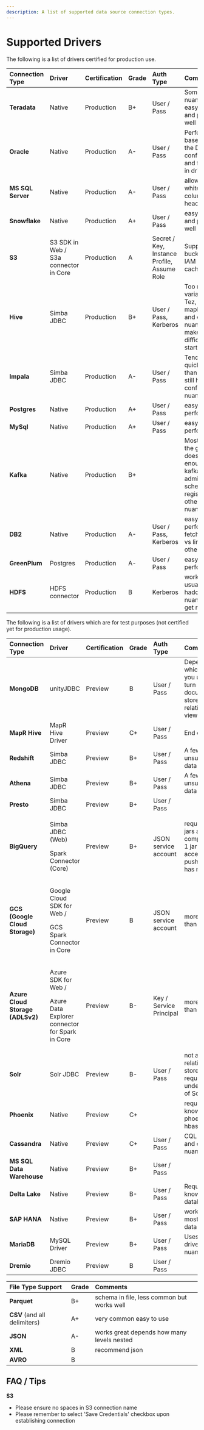 ```yaml
---
description: A list of supported data source connection types.
---
```


# Supported Drivers

The following is a list of drivers certified for production use.

| Connection Type | Driver | Certification | Grade | Auth Type | Comments |
| :--- | :--- | :--- | :--- | :--- | :--- |
| **Teradata** | Native | Production | B+ | User / Pass | Some sql nuances, fairly easy to use and performs well |
| **Oracle** | Native | Production | A- | User / Pass | Performance based on how the DB is configured and fetch size in driver. |
| **MS SQL Server** | Native | Production | A- | User / Pass | allows whitespace in column headers |
| **Snowflake** | Native | Production | A+ | User / Pass | easy to use and performs well |
| **S3** | S3 SDK in Web / S3a connector in Core | Production | A | Secret / Key, Instance Profile, Assume Role | Supports bucket keys, IAM roles and caching |
| **Hive** | Simba JDBC | Production | B+ | User / Pass, Kerberos | Too many variations of Tez, mapReduce and other nuances that make it difficult to get started. |
| **Impala** | Simba JDBC | Production | A- | User / Pass | Tends to be a quicker start than Hive but still has many config nuances |
| **Postgres** | Native | Production | A+ | User / Pass | easy to use performs well |
| **MySql** | Native | Production | A+ | User / Pass | easy to use performs well |
| **Kafka** | Native | Production | B+ |  | Most cases the group doesn't know enough about kafka administration, schema registry and other nuances. |
| **DB2** | Native | Production | A- | User / Pass, Kerberos | easy to use performs well, fetch syntax vs limit and other nuances |
| **GreenPlum** | Postgres | Production | A- | User / Pass | easy to use performs well |
| **HDFS** | HDFS connector | Production | B | Kerberos | works well but usually a few hadoop spark nuances to get right |

The following is a list of drivers which are for test purposes \(not certified yet for production usage\).

<table>
  <thead>
    <tr>
      <th style="text-align:left">Connection Type</th>
      <th style="text-align:left">Driver</th>
      <th style="text-align:left">Certification</th>
      <th style="text-align:left">Grade</th>
      <th style="text-align:left">Auth Type</th>
      <th style="text-align:left">Comments</th>
    </tr>
  </thead>
  <tbody>
    <tr>
      <td style="text-align:left"><b>MongoDB</b>
      </td>
      <td style="text-align:left">unityJDBC</td>
      <td style="text-align:left">Preview</td>
      <td style="text-align:left">B</td>
      <td style="text-align:left">User / Pass</td>
      <td style="text-align:left">Depends which driver you use to turn a document store into a relational
        view.</td>
    </tr>
    <tr>
      <td style="text-align:left"><b>MapR Hive</b>
      </td>
      <td style="text-align:left">MapR Hive Driver</td>
      <td style="text-align:left">Preview</td>
      <td style="text-align:left">C+</td>
      <td style="text-align:left">User / Pass</td>
      <td style="text-align:left">End of Life</td>
    </tr>
    <tr>
      <td style="text-align:left"><b>Redshift</b>
      </td>
      <td style="text-align:left">Simba JDBC</td>
      <td style="text-align:left">Preview</td>
      <td style="text-align:left">B+</td>
      <td style="text-align:left">User / Pass</td>
      <td style="text-align:left">A few unsupported data types</td>
    </tr>
    <tr>
      <td style="text-align:left"><b>Athena</b>
      </td>
      <td style="text-align:left">Simba JDBC</td>
      <td style="text-align:left">Preview</td>
      <td style="text-align:left">B+</td>
      <td style="text-align:left">User / Pass</td>
      <td style="text-align:left">A few unsupported data types</td>
    </tr>
    <tr>
      <td style="text-align:left"><b>Presto</b>
      </td>
      <td style="text-align:left">Simba JDBC</td>
      <td style="text-align:left">Preview</td>
      <td style="text-align:left">B+</td>
      <td style="text-align:left">User / Pass</td>
      <td style="text-align:left"></td>
    </tr>
    <tr>
      <td style="text-align:left"><b>BigQuery</b>
      </td>
      <td style="text-align:left">
        <p>Simba JDBC (Web)</p>
        <p>Spark Connector (Core)</p>
      </td>
      <td style="text-align:left">Preview</td>
      <td style="text-align:left">B+</td>
      <td style="text-align:left">JSON service account</td>
      <td style="text-align:left">requires 20 jars as compared to 1 jar and accepts pushdown but has nuances</td>
    </tr>
    <tr>
      <td style="text-align:left"><b>GCS (Google Cloud Storage)</b>
      </td>
      <td style="text-align:left">
        <p>Google Cloud SDK for Web /</p>
        <p>GCS Spark Connector in Core</p>
      </td>
      <td style="text-align:left">Preview</td>
      <td style="text-align:left">B</td>
      <td style="text-align:left">JSON service account</td>
      <td style="text-align:left">more config than usual</td>
    </tr>
    <tr>
      <td style="text-align:left"><b>Azure Cloud Storage (ADLSv2)</b>
      </td>
      <td style="text-align:left">
        <p>Azure SDK for Web /</p>
        <p>Azure Data Explorer connector for Spark in Core</p>
      </td>
      <td style="text-align:left">Preview</td>
      <td style="text-align:left">B-</td>
      <td style="text-align:left">Key / Service Principal</td>
      <td style="text-align:left">more config than avg</td>
    </tr>
    <tr>
      <td style="text-align:left"><b>Solr</b>
      </td>
      <td style="text-align:left">Solr JDBC</td>
      <td style="text-align:left">Preview</td>
      <td style="text-align:left">B-</td>
      <td style="text-align:left">User / Pass</td>
      <td style="text-align:left">not a relational store so requires some understanding of Solr</td>
    </tr>
    <tr>
      <td style="text-align:left"><b>Phoenix</b>
      </td>
      <td style="text-align:left">Native</td>
      <td style="text-align:left">Preview</td>
      <td style="text-align:left">C+</td>
      <td style="text-align:left"></td>
      <td style="text-align:left">requires knowledge of phoenix and hbase</td>
    </tr>
    <tr>
      <td style="text-align:left"><b>Cassandra</b>
      </td>
      <td style="text-align:left">Native</td>
      <td style="text-align:left">Preview</td>
      <td style="text-align:left">C+</td>
      <td style="text-align:left">User / Pass</td>
      <td style="text-align:left">CQL vs SQL and other nuances</td>
    </tr>
    <tr>
      <td style="text-align:left"><b>MS SQL Data Warehouse</b>
      </td>
      <td style="text-align:left">Native</td>
      <td style="text-align:left">Preview</td>
      <td style="text-align:left">B+</td>
      <td style="text-align:left">User / Pass</td>
      <td style="text-align:left"></td>
    </tr>
    <tr>
      <td style="text-align:left"><b>Delta Lake</b>
      </td>
      <td style="text-align:left">Native</td>
      <td style="text-align:left">Preview</td>
      <td style="text-align:left">B-</td>
      <td style="text-align:left">User / Pass</td>
      <td style="text-align:left">Requires knowledge of databricks</td>
    </tr>
    <tr>
      <td style="text-align:left"><b>SAP HANA</b>
      </td>
      <td style="text-align:left">Native</td>
      <td style="text-align:left">Preview</td>
      <td style="text-align:left">B+</td>
      <td style="text-align:left">User / Pass</td>
      <td style="text-align:left">works with most common data types</td>
    </tr>
    <tr>
      <td style="text-align:left"><b>MariaDB</b>
      </td>
      <td style="text-align:left">MySQL Driver</td>
      <td style="text-align:left">Preview</td>
      <td style="text-align:left">B+</td>
      <td style="text-align:left">User / Pass</td>
      <td style="text-align:left">Uses mysql driver, some nuances</td>
    </tr>
    <tr>
      <td style="text-align:left"><b>Dremio</b>
      </td>
      <td style="text-align:left">Dremio JDBC</td>
      <td style="text-align:left">Preview</td>
      <td style="text-align:left">B</td>
      <td style="text-align:left">User / Pass</td>
      <td style="text-align:left"></td>
    </tr>
  </tbody>
</table>

| File Type Support | Grade | Comments |
| :--- | :--- | :--- |
| **Parquet** | B+ | schema in file, less common but works well |
| **CSV** \(and all delimiters\) | A+ | very common easy to use |
| **JSON** | A- | works great depends how many levels nested |
| **XML** | B | recommend json |
| **AVRO** | B |  |

## FAQ / Tips

**S3**

* Please ensure no spaces in S3 connection name
* Please remember to select 'Save Credentials' checkbox upon establishing connection

